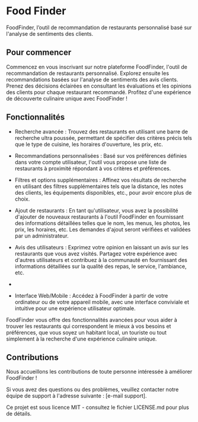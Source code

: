 # Food Finder

FoodFinder, l’outil de recommandation de restaurants personnalisé basé sur l'analyse de sentiments des clients.

## Pour commencer

Commencez en vous inscrivant sur notre plateforme FoodFinder, l'outil de recommandation de restaurants personnalisé. Explorez ensuite les recommandations basées sur l'analyse de sentiments des avis clients. Prenez des décisions éclairées en consultant les évaluations et les opinions des clients pour chaque restaurant recommandé. Profitez d'une expérience de découverte culinaire unique avec FoodFinder !

## Fonctionnalités 

- Recherche avancée : Trouvez des restaurants en utilisant une barre de recherche ultra poussée, permettant de spécifier des critères précis tels que le type de cuisine, les horaires d'ouverture, les prix, etc.

- Recommandations personnalisées : Basé sur vos préférences définies dans votre compte utilisateur, l'outil vous propose une liste de restaurants à proximité répondant à vos critères et préférences.

- Filtres et options supplémentaires : Affinez vos résultats de recherche en utilisant des filtres supplémentaires tels que la distance, les notes des clients, les équipements disponibles, etc., pour avoir encore plus de choix.

- Ajout de restaurants : En tant qu'utilisateur, vous avez la possibilité d'ajouter de nouveaux restaurants à l'outil FoodFinder en fournissant des informations détaillées telles que le nom, les menus, les photos, les prix, les horaires, etc. Les demandes d'ajout seront vérifiées et validées par un administrateur.

- Avis des utilisateurs : Exprimez votre opinion en laissant un avis sur les restaurants que vous avez visités. Partagez votre expérience avec d'autres utilisateurs et contribuez à la communauté en fournissant des informations détaillées sur la qualité des repas, le service, l'ambiance, etc.
- 
- Interface Web/Mobile : Accédez à FoodFinder à partir de votre ordinateur ou de votre appareil mobile, avec une interface conviviale et intuitive pour une expérience utilisateur optimale.

FoodFinder vous offre des fonctionnalités avancées pour vous aider à trouver les restaurants qui correspondent le mieux à vos besoins et préférences, que vous soyez un habitant local, un touriste ou tout simplement à la recherche d'une expérience culinaire unique.

## Contributions 

Nous accueillons les contributions de toute personne intéressée à améliorer FoodFinder ! 

Si vous avez des questions ou des problèmes, veuillez contacter notre équipe de support à l'adresse suivante : [e-mail support].

Ce projet est sous licence MIT - consultez le fichier LICENSE.md pour plus de détails.

